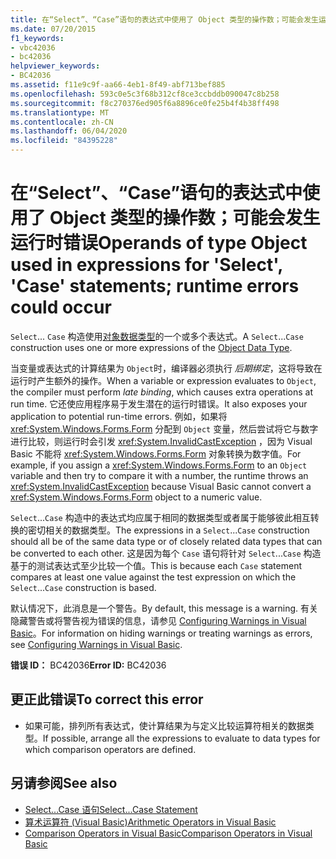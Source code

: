 ```yaml
---
title: 在“Select”、“Case”语句的表达式中使用了 Object 类型的操作数；可能会发生运行时错误
ms.date: 07/20/2015
f1_keywords:
- vbc42036
- bc42036
helpviewer_keywords:
- BC42036
ms.assetid: f11e9c9f-aa66-4eb1-8f49-abf713bef885
ms.openlocfilehash: 593c0e5c3f68b312cf8ce3ccbddb090047c8b258
ms.sourcegitcommit: f8c270376ed905f6a8896ce0fe25b4f4b38ff498
ms.translationtype: MT
ms.contentlocale: zh-CN
ms.lasthandoff: 06/04/2020
ms.locfileid: "84395228"
---
```

# <a name="operands-of-type-object-used-in-expressions-for-select-case-statements-runtime-errors-could-occur"></a><span data-ttu-id="2c62f-102">在“Select”、“Case”语句的表达式中使用了 Object 类型的操作数；可能会发生运行时错误</span><span class="sxs-lookup"><span data-stu-id="2c62f-102">Operands of type Object used in expressions for 'Select', 'Case' statements; runtime errors could occur</span></span>
<span data-ttu-id="2c62f-103">`Select`... `Case` 构造使用[对象数据类型](../language-reference/data-types/object-data-type.md)的一个或多个表达式。</span><span class="sxs-lookup"><span data-stu-id="2c62f-103">A `Select`...`Case` construction uses one or more expressions of the [Object Data Type](../language-reference/data-types/object-data-type.md).</span></span>  
  
 <span data-ttu-id="2c62f-104">当变量或表达式的计算结果为 `Object`时，编译器必须执行 *后期绑定*，这将导致在运行时产生额外的操作。</span><span class="sxs-lookup"><span data-stu-id="2c62f-104">When a variable or expression evaluates to `Object`, the compiler must perform *late binding*, which causes extra operations at run time.</span></span> <span data-ttu-id="2c62f-105">它还使应用程序易于发生潜在的运行时错误。</span><span class="sxs-lookup"><span data-stu-id="2c62f-105">It also exposes your application to potential run-time errors.</span></span> <span data-ttu-id="2c62f-106">例如，如果将 <xref:System.Windows.Forms.Form> 分配到 `Object` 变量，然后尝试将它与数字进行比较，则运行时会引发 <xref:System.InvalidCastException> ，因为 Visual Basic 不能将 <xref:System.Windows.Forms.Form> 对象转换为数字值。</span><span class="sxs-lookup"><span data-stu-id="2c62f-106">For example, if you assign a <xref:System.Windows.Forms.Form> to an `Object` variable and then try to compare it with a number, the runtime throws an <xref:System.InvalidCastException> because Visual Basic cannot convert a <xref:System.Windows.Forms.Form> object to a numeric value.</span></span>  
  
 <span data-ttu-id="2c62f-107">`Select`...`Case` 构造中的表达式均应属于相同的数据类型或者属于能够彼此相互转换的密切相关的数据类型。</span><span class="sxs-lookup"><span data-stu-id="2c62f-107">The expressions in a `Select`...`Case` construction should all be of the same data type or of closely related data types that can be converted to each other.</span></span> <span data-ttu-id="2c62f-108">这是因为每个 `Case` 语句将针对 `Select`...`Case` 构造基于的测试表达式至少比较一个值。</span><span class="sxs-lookup"><span data-stu-id="2c62f-108">This is because each `Case` statement compares at least one value against the test expression on which the `Select`...`Case` construction is based.</span></span>  
  
 <span data-ttu-id="2c62f-109">默认情况下，此消息是一个警告。</span><span class="sxs-lookup"><span data-stu-id="2c62f-109">By default, this message is a warning.</span></span> <span data-ttu-id="2c62f-110">有关隐藏警告或将警告视为错误的信息，请参见 [Configuring Warnings in Visual Basic](/visualstudio/ide/configuring-warnings-in-visual-basic)。</span><span class="sxs-lookup"><span data-stu-id="2c62f-110">For information on hiding warnings or treating warnings as errors, see [Configuring Warnings in Visual Basic](/visualstudio/ide/configuring-warnings-in-visual-basic).</span></span>  
  
 <span data-ttu-id="2c62f-111">**错误 ID：** BC42036</span><span class="sxs-lookup"><span data-stu-id="2c62f-111">**Error ID:** BC42036</span></span>  
  
## <a name="to-correct-this-error"></a><span data-ttu-id="2c62f-112">更正此错误</span><span class="sxs-lookup"><span data-stu-id="2c62f-112">To correct this error</span></span>  
  
- <span data-ttu-id="2c62f-113">如果可能，排列所有表达式，使计算结果为与定义比较运算符相关的数据类型。</span><span class="sxs-lookup"><span data-stu-id="2c62f-113">If possible, arrange all the expressions to evaluate to data types for which comparison operators are defined.</span></span>  
  
## <a name="see-also"></a><span data-ttu-id="2c62f-114">另请参阅</span><span class="sxs-lookup"><span data-stu-id="2c62f-114">See also</span></span>

- [<span data-ttu-id="2c62f-115">Select...Case 语句</span><span class="sxs-lookup"><span data-stu-id="2c62f-115">Select...Case Statement</span></span>](../language-reference/statements/select-case-statement.md)
- [<span data-ttu-id="2c62f-116">算术运算符 (Visual Basic)</span><span class="sxs-lookup"><span data-stu-id="2c62f-116">Arithmetic Operators in Visual Basic</span></span>](../programming-guide/language-features/operators-and-expressions/arithmetic-operators.md)
- [<span data-ttu-id="2c62f-117">Comparison Operators in Visual Basic</span><span class="sxs-lookup"><span data-stu-id="2c62f-117">Comparison Operators in Visual Basic</span></span>](../programming-guide/language-features/operators-and-expressions/comparison-operators.md)
